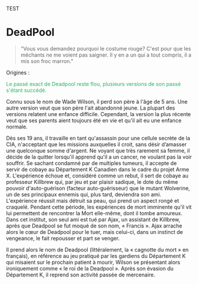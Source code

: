 TEST


# **DeadPool**


>  "Vous vous demandez pourquoi le costume rouge? C'est pour que les méchants ne me voient pas saigner. Il y en a un qui a tout compris, il a mis son froc marron."


Origines :

<span style="color: #26B260" class="center">Le passé exact de Deadpool reste flou, plusieurs versions de son passé s'étant succédé.

Connu sous le nom de Wade Wilson, il perd son père à l'âge de 5 ans. Une autre version veut que son père l'ait abandonné jeune. La plupart des versions relatent une enfance difficile. Cependant, la version la plus récente veut que ses parents aient toujours été en vie et qu'il ait eu une enfance normale.

Dès ses 19 ans, il travaille en tant qu'assassin pour une cellule secrète de la CIA, n'acceptant que les missions auxquelles il croit, sans désir d’amasser une quelconque somme d'argent. Ne voyant que très rarement sa femme, il décide de la quitter lorsqu'il apprend qu'il a un cancer, ne voulant pas la voir souffrir. Se sachant condamné par de multiples tumeurs, il accepte de servir de cobaye au Département K Canadien dans le cadre du projet Arme X. L'expérience échoue et, considéré comme un rebut, il sert de cobaye au professeur Killbrew qui, par jeu et par plaisir sadique, le dote du même pouvoir d'auto-guérison (facteur auto-guérisseur) que le mutant Wolverine, un de ses principaux ennemis qui, plus tard, deviendra son ami. L'expérience réussit mais détruit sa peau, qui prend un aspect rongé et craquelé. Pendant cette période, les expériences de mort imminente qu'il vit lui permettent de rencontrer la Mort elle-même, dont il tombe amoureux. Dans cet institut, son seul ami est tué par Ajax, un assistant de Killbrew, après que Deadpool se fut moqué de son nom, « Francis ». Ajax arrache alors le cœur de Deadpool pour le tuer, mais celui-ci, dans un instinct de vengeance, le fait repousser et part se venger.

Il prend alors le nom de Deadpool (littéralement, la « cagnotte du mort » en français), en référence au jeu pratiqué par les gardiens du Département K qui misaient sur le prochain patient à mourir, Wilson se présentant alors ironiquement comme « le roi de la Deadpool ». Après son évasion du Département K, il reprend son activité passée de mercenaire.</span> 
